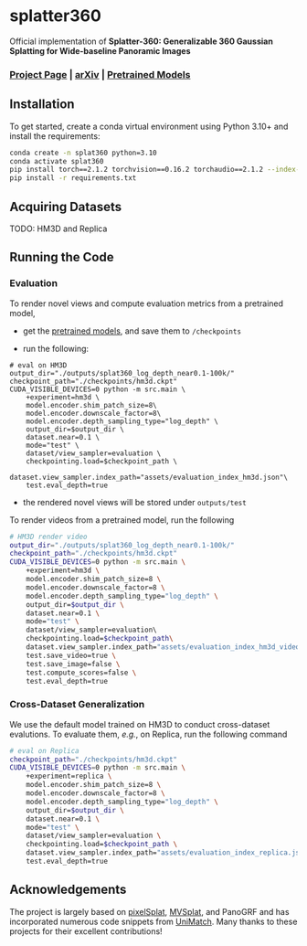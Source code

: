 # splatter360

<!-- Splatter-360: Generalizable 360$^{\circ}$ Gaussian Splatting for Wide-baseline Panoramic Images -->
Official implementation of **Splatter-360: Generalizable 360 Gaussian Splatting for Wide-baseline Panoramic Images**

<!-- Authors: [Yuedong Chen](https://donydchen.github.io/), [Haofei Xu](https://haofeixu.github.io/), [Chuanxia Zheng](https://chuanxiaz.com/), [Bohan Zhuang](https://bohanzhuang.github.io/), [Marc Pollefeys](https://people.inf.ethz.ch/marc.pollefeys/), [Andreas Geiger](https://www.cvlibs.net/), [Tat-Jen Cham](https://personal.ntu.edu.sg/astjcham/) and [Jianfei Cai](https://jianfei-cai.github.io/). -->

### [Project Page]() | [arXiv]() | [Pretrained Models](https://drive.google.com/file/d/1v3JVll12F9ReQ71bWLnz_ca9Xd2wEnhD/view?usp=drive_link) 

<!-- https://github.com/donydchen/mvsplat/assets/5866866/c5dc5de1-819e-462f-85a2-815e239d8ff2 -->

## Installation

To get started, create a conda virtual environment using Python 3.10+ and install the requirements:

```bash
conda create -n splat360 python=3.10
conda activate splat360
pip install torch==2.1.2 torchvision==0.16.2 torchaudio==2.1.2 --index-url https://download.pytorch.org/whl/cu118
pip install -r requirements.txt
```

## Acquiring Datasets
TODO: HM3D and Replica

<!-- ### RealEstate10K and ACID

Our MVSplat uses the same training datasets as pixelSplat. Below we quote pixelSplat's [detailed instructions](https://github.com/dcharatan/pixelsplat?tab=readme-ov-file#acquiring-datasets) on getting datasets.

> pixelSplat was trained using versions of the RealEstate10k and ACID datasets that were split into ~100 MB chunks for use on server cluster file systems. Small subsets of the Real Estate 10k and ACID datasets in this format can be found [here](https://drive.google.com/drive/folders/1joiezNCyQK2BvWMnfwHJpm2V77c7iYGe?usp=sharing). To use them, simply unzip them into a newly created `datasets` folder in the project root directory.

> If you would like to convert downloaded versions of the Real Estate 10k and ACID datasets to our format, you can use the [scripts here](https://github.com/dcharatan/real_estate_10k_tools). Reach out to us (pixelSplat) if you want the full versions of our processed datasets, which are about 500 GB and 160 GB for Real Estate 10k and ACID respectively.

### DTU (For Testing Only)

* Download the preprocessed DTU data [dtu_training.rar](https://drive.google.com/file/d/1eDjh-_bxKKnEuz5h-HXS7EDJn59clx6V/view).
* Convert DTU to chunks by running `python src/scripts/convert_dtu.py --input_dir PATH_TO_DTU --output_dir datasets/dtu`
* [Optional] Generate the evaluation index by running `python src/scripts/generate_dtu_evaluation_index.py --n_contexts=N`, where N is the number of context views. (For N=2 and N=3, we have already provided our tested version under `/assets`.)
 -->
## Running the Code

### Evaluation

To render novel views and compute evaluation metrics from a pretrained model,

* get the [pretrained models](https://drive.google.com/file/d/1v3JVll12F9ReQ71bWLnz_ca9Xd2wEnhD/view?usp=drive_link), and save them to `/checkpoints`

* run the following:

```
# eval on HM3D
output_dir="./outputs/splat360_log_depth_near0.1-100k/"
checkpoint_path="./checkpoints/hm3d.ckpt"
CUDA_VISIBLE_DEVICES=0 python -m src.main \
    +experiment=hm3d \
    model.encoder.shim_patch_size=8\
    model.encoder.downscale_factor=8\
    model.encoder.depth_sampling_type="log_depth" \
    output_dir=$output_dir \
    dataset.near=0.1 \
    mode="test" \
    dataset/view_sampler=evaluation \
    checkpointing.load=$checkpoint_path \
    dataset.view_sampler.index_path="assets/evaluation_index_hm3d.json"\
    test.eval_depth=true

```

* the rendered novel views will be stored under `outputs/test`

To render videos from a pretrained model, run the following

```bash
# HM3D render video
output_dir="./outputs/splat360_log_depth_near0.1-100k/"
checkpoint_path="./checkpoints/hm3d.ckpt"
CUDA_VISIBLE_DEVICES=0 python -m src.main \
    +experiment=hm3d \
    model.encoder.shim_patch_size=8 \
    model.encoder.downscale_factor=8 \
    model.encoder.depth_sampling_type="log_depth" \
    output_dir=$output_dir \
    dataset.near=0.1 \
    mode="test" \
    dataset/view_sampler=evaluation\ 
    checkpointing.load=$checkpoint_path\
    dataset.view_sampler.index_path="assets/evaluation_index_hm3d_video.json" \
    test.save_video=true \
    test.save_image=false \
    test.compute_scores=false \
    test.eval_depth=true
```
<!-- 
### Training

Run the following:

```bash
# download the backbone pretrained weight from unimath and save to 'checkpoints/'
wget 'https://s3.eu-central-1.amazonaws.com/avg-projects/unimatch/pretrained/gmdepth-scale1-resumeflowthings-scannet-5d9d7964.pth' -P checkpoints
# train mvsplat
python -m src.main +experiment=re10k data_loader.train.batch_size=14
```

Our models are trained with a single A100 (80GB) GPU. They can also be trained on multiple GPUs with smaller RAM by setting a smaller `data_loader.train.batch_size` per GPU. -->
<!-- 
### Ablations

We also provide a collection of our [ablation models](https://drive.google.com/drive/folders/14_E_5R6ojOWnLSrSVLVEMHnTiKsfddjU) (under folder 'ablations'). To evaluate them, *e.g.*, the 'base' model, run the following command

```bash
# Table 3: base
python -m src.main +experiment=re10k \
checkpointing.load=checkpoints/ablations/re10k_worefine.ckpt \
mode=test \
dataset/view_sampler=evaluation \
test.compute_scores=true \
wandb.name=abl/re10k_base \
model.encoder.wo_depth_refine=true 
``` -->

### Cross-Dataset Generalization

We use the default model trained on HM3D to conduct cross-dataset evalutions. To evaluate them, *e.g.*, on Replica, run the following command

```bash
# eval on Replica
checkpoint_path="./checkpoints/hm3d.ckpt"
CUDA_VISIBLE_DEVICES=0 python -m src.main \
    +experiment=replica \
    model.encoder.shim_patch_size=8 \
    model.encoder.downscale_factor=8 \
    model.encoder.depth_sampling_type="log_depth" \
    output_dir=$output_dir \
    dataset.near=0.1 \
    mode="test" \
    dataset/view_sampler=evaluation \
    checkpointing.load=$checkpoint_path \
    dataset.view_sampler.index_path="assets/evaluation_index_replica.json"\
    test.eval_depth=true
```

<!-- **More running commands can be found at [more_commands.sh](more_commands.sh).** -->
<!-- 
## BibTeX

```bibtex
@article{chen2024mvsplat,
    title   = {MVSplat: Efficient 3D Gaussian Splatting from Sparse Multi-View Images},
    author  = {Chen, Yuedong and Xu, Haofei and Zheng, Chuanxia and Zhuang, Bohan and Pollefeys, Marc and Geiger, Andreas and Cham, Tat-Jen and Cai, Jianfei},
    journal = {arXiv preprint arXiv:2403.14627},
    year    = {2024},
}
``` -->

## Acknowledgements

The project is largely based on [pixelSplat](https://github.com/dcharatan/pixelsplat), [MVSplat](https://github.com/donydchen/mvsplat), and PanoGRF and has incorporated numerous code snippets from [UniMatch](https://github.com/autonomousvision/unimatch). Many thanks to these projects for their excellent contributions!
